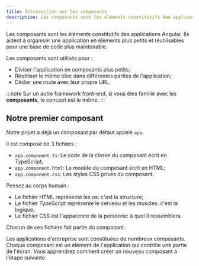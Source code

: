 ```yaml
---
title: Introduction sur les composants
description: Les composants sont les éléments constitutifs des applications Angular.
---
```


Les composants sont les éléments constitutifs des applications Angular.
Ils aident à organiser une application en éléments plus petits et réutilisables pour une base de code plus maintenable.

Les composants sont utilisés pour :

- Diviser l'application en composants plus petits;
- Réutiliser le même bloc dans différentes parties de l'application;
- Dédier une route avec leur propre URL.

:::note
Sur un autre framework front-end, si vous êtes familié avec les **composants**, le concept est le même.
:::

## Notre premier composant

Notre projet a déjà un composant par défaut appelé `app`.

Il est composé de 3 fichiers :

- `app.component.ts`: Le code de la classe du composant écrit en TypeScript;
- `app.component.html`: Le modèle du composant écrit en HTML;
- `app.component.css`: Les styles CSS privés du composant.

Pensez au corps humain :

- Le fichier HTML représente les os: c'est la structure;
- Le fichier TypeScript représente le cerveau et les muscles: c'est la logique;
- Le fichier CSS est l'apparence de la personne: à quoi il ressemblera.

Chacun de ces fichiers fait partie du composant.

Les applications d'entreprise sont constituées de nombreux composants. Chaque composant est un élément de l'application qui contrôle une partie de l'écran.
Vous apprendrez comment créer un nouveau composant à l'étape suivante.
